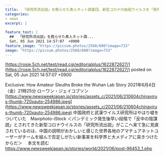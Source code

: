 ```yaml
---
title:  「研究所流出説」を甦らせた素人ネット調査団、新型コロナの始祖ウイルスを「発見」！  
categories:
- news
excerpt: |
  
feature_text: |
  ##  「研究所流出説」を甦らせた素人ネット調...
  Sat, 05 Jun 2021 14:57:07  +0900
feature_image: "https://picsum.photos/2560/600?image=733"
image: "https://picsum.photos/2560/600?image=733"
---
```


[https://rosie.5ch.net/test/read.cgi/editorialplus/1622872627/](https://rosie.5ch.net/test/read.cgi/editorialplus/1622872627/)
posted on Sat, 05 Jun 2021 14:57:07  +0900

<!--more-->

Exclusive: How Amateur Sleuths Broke the Wuhan Lab Story 2021年6月4日（金）21時25分 ローワン・ジェイコブソン [https://www.newsweekjapan.jp/stories/assets_c/2021/06/210604chinavirus-thumb-720xauto-254986.jpeg](https://www.newsweekjapan.jp/stories/assets_c/2021/06/210604chinavirus-thumb-720xauto-254986.jpeg) 中国政府と武漢ウイルス研究所はやはり嘘をついていた　Maxiphoto-iStock ＜パンデミック発生後早い段階で「反中の陰謀説」とされてきた新型コロナウイルスの「研究所流出説」がここへ来て急に見直されているのは、中国の説明がおかしいと感じた世界各地のアマチュアネットユーザーがチームを組んで否定しがたい新事実を科学界と大メディアに突きつけたからだ＞ 　本文を読む https://www.newsweekjapan.jp/stories/world/2021/06/post-96453_1.php
